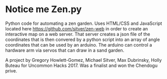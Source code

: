 # Notice me Zen.py

Python code for automating a zen garden. Uses HTML/CSS and JavaScript located here https://github.com/sitver/zen-web in order to create an interactive map on a web server. That server creates a json file of the coordinates that is then convered by a python script into an array of angle coordinates that can be used by an arduino. The arduino can control a hardware arm via servos that can draw in a sand garden. 

A project by Gregory Howlett-Gomez, Michael Sitver, Max Dubrinsky, Holly Buteau for Uncommon Hacks 2017. Was a finalist and won the Chendogu prive. 
